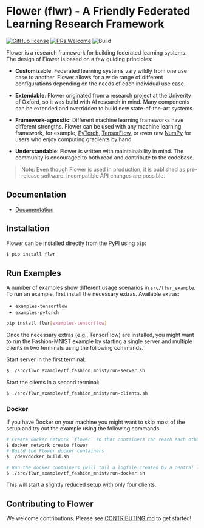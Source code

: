# Flower (flwr) - A Friendly Federated Learning Research Framework

[![GitHub license](https://img.shields.io/github/license/adap/flower)](https://github.com/adap/flower/blob/main/LICENSE)
[![PRs Welcome](https://img.shields.io/badge/PRs-welcome-brightgreen.svg)](https://github.com/adap/flower/blob/main/CONTRIBUTING.md)
![Build](https://github.com/adap/flower/workflows/Build/badge.svg)

Flower is a research framework for building federated learning systems. The
design of Flower is based on a few guiding principles:

* **Customizable**: Federated learning systems vary wildly from one use case to
  another. Flower allows for a wide range of different configurations depending
  on the needs of each individual use case.

* **Extendable**: Flower originated from a research project at the Univerity of
  Oxford, so it was build with AI research in mind. Many components can be
  extended and overridden to build new state-of-the-art systems. 

* **Framework-agnostic**: Different machine learning frameworks have different
  strengths. Flower can be used with any machine learning framework, for
  example, [PyTorch](https://pytorch.org),
  [TensorFlow](https://tensorflow.org), or even raw [NumPy](https://numpy.org/)
  for users who enjoy computing gradients by hand.

* **Understandable**: Flower is written with maintainability in mind. The
  community is encouraged to both read and contribute to the codebase.

> Note: Even though Flower is used in production, it is published as
> pre-release software. Incompatible API changes are possible.

## Documentation

* [Documentation](https://flower.dev)

## Installation

Flower can be installed directly from the [PyPI](https://pypi.org/project/flwr/) using `pip`:

```bash
$ pip install flwr
```

## Run Examples

A number of examples show different usage scenarios in `src/flwr_example`. To
run an example, first install the necessary extras. Available extras:

- `examples-tensorflow`
- `examples-pytorch`

```bash
pip install flwr[examples-tensorflow]
```

Once the necessary extras (e.g., TensorFlow) are installed, you might want to
run the Fashion-MNIST example by starting a single server and multiple clients
in two terminals using the following commands.

Start server in the first terminal:

```bash
$ ./src/flwr_example/tf_fashion_mnist/run-server.sh
```

Start the clients in a second terminal:

```bash
$ ./src/flwr_example/tf_fashion_mnist/run-clients.sh
```

### Docker

If you have Docker on your machine you might want to skip most of the setup and
try out the example using the following commands:

```bash
# Create docker network `flower` so that containers can reach each other by name
$ docker network create flower
# Build the Flower docker containers
$ ./dev/docker_build.sh

# Run the docker containers (will tail a logfile created by a central logserver)
$ ./src/flwr_example/tf_fashion_mnist/run-docker.sh
```

This will start a slightly reduced setup with only four clients.

## Contributing to Flower

We welcome contributions. Please see [CONTRIBUTING.md](CONTRIBUTING.md) to get
started!
